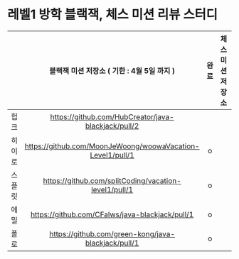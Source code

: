 # 레벨1 방학 블랙잭, 체스 미션 리뷰 스터디


|  | 블랙잭 미션 저장소 ( 기한 : 4월 5일 까지 )| 완료 | 체스 미션 저장소 | 완료 |
| :-----: | :-------------: | :-------: | :-------: | :---------: |
| 헙크      |https://github.com/HubCreator/java-blackjack/pull/2|| |x|
| 히이로    |https://github.com/MoonJeWoong/woowaVacation-Level1/pull/1|o| |x|
| 스플릿    |https://github.com/splitCoding/vacation-level1/pull/1|o| |x|
| 에밀      |https://github.com/CFalws/java-blackjack/pull/1|o| |x|
| 폴로      |https://github.com/green-kong/java-blackjack/pull/1|o| |x|
